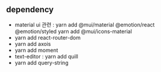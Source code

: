 ## dependency

- material ui 관련 : yarn add @mui/material @emotion/react @emotion/styled
  yarn add @mui/icons-material
- yarn add react-router-dom
- yarn add axois
- yarn add moment
- text-editor : yarn add quill
- yarn add query-string
